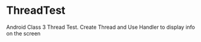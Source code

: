 # ThreadTest
Android Class 3
Thread Test.
Create Thread and Use Handler to display info on the screen

